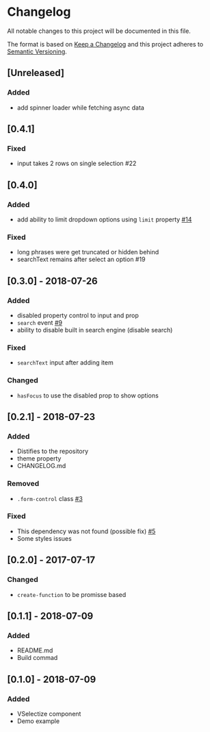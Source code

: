 # Changelog
All notable changes to this project will be documented in this file.

The format is based on [Keep a Changelog](http://keepachangelog.com/en/1.0.0/)
and this project adheres to [Semantic Versioning](http://semver.org/spec/v2.0.0.html).

## [Unreleased]
### Added
- add spinner loader while fetching async data

## [0.4.1]
### Fixed
- input takes 2 rows on single selection #22

## [0.4.0]
### Added
- add ability to limit dropdown options using `limit` property [#14](https://github.com/isneezy/vue-selectize/issues/9)
### Fixed
- long phrases were get truncated or hidden behind
- searchText remains after select an option #19

## [0.3.0] - 2018-07-26
### Added
- disabled property control to input and prop
- `search` event [#9](https://github.com/isneezy/vue-selectize/issues/9)
- ability to disable built in search engine (disable search)
### Fixed
- `searchText` input after adding item
### Changed
- `hasFocus` to use the disabled prop to show options

## [0.2.1] - 2018-07-23
### Added
- Distifies to the repository
- theme property
- CHANGELOG.md

### Removed
- `.form-control` class [#3](https://github.com/isneezy/vue-selectize/issues/3)

### Fixed
- This dependency was not found (possible fix) [#5](https://github.com/isneezy/vue-selectize/issues/5)
- Some styles issues

## [0.2.0] - 2017-07-17
### Changed
- `create-function` to be promisse based

## [0.1.1] - 2018-07-09
### Added
- README.md
- Build commad

## [0.1.0] - 2018-07-09
### Added
- VSelectize component
- Demo example

